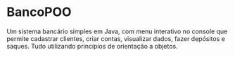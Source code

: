# BancoPOO
Um sistema bancário simples em Java, com menu interativo no console que permite cadastrar clientes, criar contas, visualizar dados, fazer depósitos e saques. Tudo utilizando princípios de orientação a objetos.
